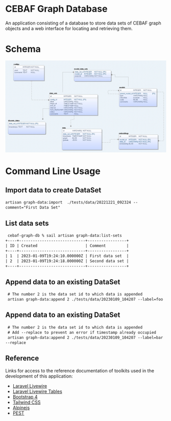 
# CEBAF Graph Database

An application consisting of a database to store data sets of CEBAF graph objects and a web interface for locating and
retrieving them.

# Schema 

![schema diagram](schema.jpg)

# Command Line Usage

## Import data to create DataSet

```shell
artisan graph-data:import  ./tests/data/20221221_092324 --comment="First Data Set"
```

## List data sets
```shell
 cebaf-graph-db % sail artisan graph-data:list-sets
+----+-----------------------------+-----------------+
| ID | Created                     | Comment         |
+----+-----------------------------+-----------------+
| 1  | 2023-01-09T19:24:10.000000Z | First data set  |
| 2  | 2023-01-09T19:24:18.000000Z | Second data set |
+----+-----------------------------+-----------------+
```

## Append data to an existing DataSet

```shell
 # The number 2 is the data set id to which data is appended
 artisan graph-data:append 2 ./tests/data/20230109_104207 --label=foo 
```

## Append data to an existing DataSet

```shell
 # The number 2 is the data set id to which data is appended
 # Add --replace to prevent an error if timestamp already occupied
 artisan graph-data:append 2 ./tests/data/20230109_104207 --label=bar --replace
```


## Reference

Links for access to the reference documentation of toolkits used in the development of this application:

- [Laravel Livewire](https://laravel-livewire.com/docs/2.x/reference)
- [Laravel Livewire Tables](https://rappasoft.com/docs/laravel-livewire-tables/v2/introduction)
- [Bootstrap 4](https://getbootstrap.com/docs/4.6/getting-started/introduction/)
- [Tailwind CSS](https://tailwindcss.com/docs/utility-first)
- [Alpinejs](https://alpinejs.dev/start-here)
- [PEST](https://pestphp.com/docs/writing-tests)
